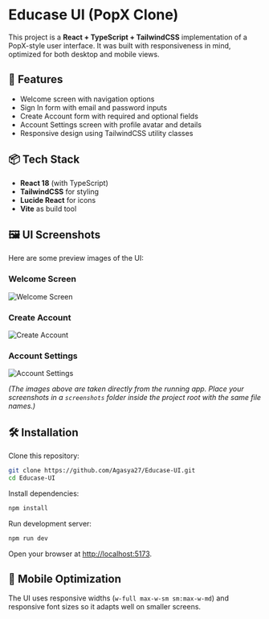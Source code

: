 # Educase UI (PopX Clone)

This project is a **React + TypeScript + TailwindCSS** implementation of a PopX-style user interface. It was built with responsiveness in mind, optimized for both desktop and mobile views.

## 🚀 Features
- Welcome screen with navigation options
- Sign In form with email and password inputs
- Create Account form with required and optional fields
- Account Settings screen with profile avatar and details
- Responsive design using TailwindCSS utility classes

## 📦 Tech Stack
- **React 18** (with TypeScript)
- **TailwindCSS** for styling
- **Lucide React** for icons
- **Vite** as build tool

## 🖼️ UI Screenshots
Here are some preview images of the UI:

### Welcome Screen
![Welcome Screen](./screenshots/welcome.png)

### Create Account
![Create Account](./screenshots/create-account.png)

### Account Settings
![Account Settings](./screenshots/account-settings.png)

*(The images above are taken directly from the running app. Place your screenshots in a `screenshots` folder inside the project root with the same file names.)*

## 🛠️ Installation
Clone this repository:

```bash
git clone https://github.com/Agasya27/Educase-UI.git
cd Educase-UI
```

Install dependencies:
```bash
npm install
```

Run development server:
```bash
npm run dev
```

Open your browser at [http://localhost:5173](http://localhost:5173).

## 📱 Mobile Optimization
The UI uses responsive widths (`w-full max-w-sm sm:max-w-md`) and responsive font sizes so it adapts well on smaller screens.


